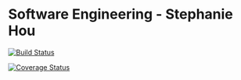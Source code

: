 # Software Engineering - Stephanie Hou

[![Build Status](https://app.travis-ci.com/StephanieHou/swe1-app.svg?branch=main)](https://app.travis-ci.com/StephanieHou/swe1-app)

[![Coverage Status](https://coveralls.io/repos/github/StephanieHou/swe1-app/badge.svg?branch=main)](https://coveralls.io/github/StephanieHou/swe1-app?branch=main)
